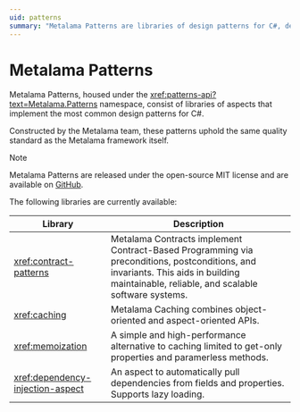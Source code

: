```yaml
---
uid: patterns
summary: "Metalama Patterns are libraries of design patterns for C#, developed by the Metalama team, and are available on GitHub under the MIT license."
---
```


# Metalama Patterns

Metalama Patterns, housed under the <xref:patterns-api?text=Metalama.Patterns> namespace, consist of libraries of aspects that implement the most common design patterns for C#.

Constructed by the Metalama team, these patterns uphold the same quality standard as the Metalama framework itself. 

> [!NOTE]
> Metalama Patterns are released under the open-source MIT license and are available on [GitHub](https://github.com/postsharp/Metalama.Patterns).


The following libraries are currently available:

| Library | Description |
|---------|-------------|
| <xref:contract-patterns> | Metalama Contracts implement Contract-Based Programming via preconditions, postconditions, and invariants. This aids in building maintainable, reliable, and scalable software systems. |
| <xref:caching> | Metalama Caching combines object-oriented and aspect-oriented APIs.
| <xref:memoization> | A simple and high-performance alternative to caching limited to get-only properties and paramerless methods. |
| <xref:dependency-injection-aspect> | An aspect to automatically pull dependencies from fields and properties. Supports lazy loading. |

